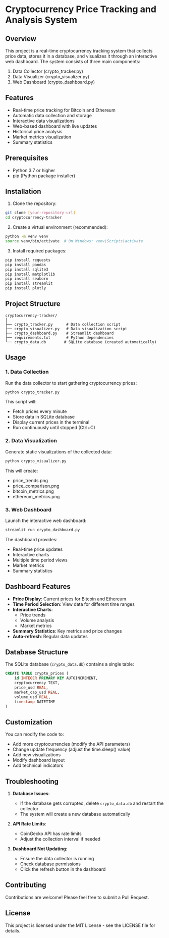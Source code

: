 # Cryptocurrency Price Tracking and Analysis System

## Overview
This project is a real-time cryptocurrency tracking system that collects price data, stores it in a database, and visualizes it through an interactive web dashboard. The system consists of three main components:
1. Data Collector (crypto_tracker.py)
2. Data Visualizer (crypto_visualizer.py)
3. Web Dashboard (crypto_dashboard.py)

## Features
- Real-time price tracking for Bitcoin and Ethereum
- Automatic data collection and storage
- Interactive data visualizations
- Web-based dashboard with live updates
- Historical price analysis
- Market metrics visualization
- Summary statistics

## Prerequisites
- Python 3.7 or higher
- pip (Python package installer)

## Installation

1. Clone the repository:
```bash
git clone [your-repository-url]
cd cryptocurrency-tracker
```

2. Create a virtual environment (recommended):
```bash
python -m venv venv
source venv/bin/activate  # On Windows: venv\Scripts\activate
```

3. Install required packages:
```bash
pip install requests 
pip install pandas 
pip install sqlite3 
pip install matplotlib 
pip install seaborn 
pip install streamlit 
pip install plotly
```

## Project Structure
```
cryptocurrency-tracker/
│
├── crypto_tracker.py      # Data collection script
├── crypto_visualizer.py   # Data visualization script
├── crypto_dashboard.py    # Streamlit dashboard
├── requirements.txt       # Python dependencies
└── crypto_data.db        # SQLite database (created automatically)
```

## Usage

### 1. Data Collection
Run the data collector to start gathering cryptocurrency prices:
```bash
python crypto_tracker.py
```
This script will:
- Fetch prices every minute
- Store data in SQLite database
- Display current prices in the terminal
- Run continuously until stopped (Ctrl+C)

### 2. Data Visualization
Generate static visualizations of the collected data:
```bash
python crypto_visualizer.py
```
This will create:
- price_trends.png
- price_comparison.png
- bitcoin_metrics.png
- ethereum_metrics.png

### 3. Web Dashboard
Launch the interactive web dashboard:
```bash
streamlit run crypto_dashboard.py
```
The dashboard provides:
- Real-time price updates
- Interactive charts
- Multiple time period views
- Market metrics
- Summary statistics

## Dashboard Features
- **Price Display**: Current prices for Bitcoin and Ethereum
- **Time Period Selection**: View data for different time ranges
- **Interactive Charts**: 
  - Price trends
  - Volume analysis
  - Market metrics
- **Summary Statistics**: Key metrics and price changes
- **Auto-refresh**: Regular data updates

## Database Structure
The SQLite database (`crypto_data.db`) contains a single table:
```sql
CREATE TABLE crypto_prices (
    id INTEGER PRIMARY KEY AUTOINCREMENT,
    cryptocurrency TEXT,
    price_usd REAL,
    market_cap_usd REAL,
    volume_usd REAL,
    timestamp DATETIME
)
```

## Customization
You can modify the code to:
- Add more cryptocurrencies (modify the API parameters)
- Change update frequency (adjust the time.sleep() value)
- Add new visualizations
- Modify dashboard layout
- Add technical indicators

## Troubleshooting
1. **Database Issues**: 
   - If the database gets corrupted, delete `crypto_data.db` and restart the collector
   - The system will create a new database automatically

2. **API Rate Limits**: 
   - CoinGecko API has rate limits
   - Adjust the collection interval if needed

3. **Dashboard Not Updating**: 
   - Ensure the data collector is running
   - Check database permissions
   - Click the refresh button in the dashboard

## Contributing
Contributions are welcome! Please feel free to submit a Pull Request.

## License
This project is licensed under the MIT License - see the LICENSE file for details.